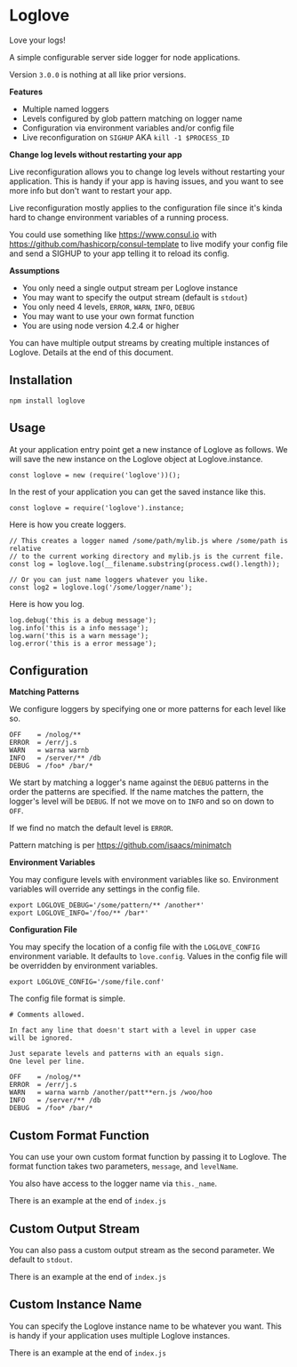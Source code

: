 # Loglove

Love your logs!

A simple configurable server side logger for node applications.

Version `3.0.0` is nothing at all like prior versions.

**Features**

* Multiple named loggers
* Levels configured by glob pattern matching on logger name
* Configuration via environment variables and/or config file
* Live reconfiguration on `SIGHUP` AKA `kill -1 $PROCESS_ID`

**Change log levels without restarting your app**

Live reconfiguration allows you to change log levels without restarting your
application. This is handy if your app is having issues, and you want to
see more info but don't want to restart your app.

Live reconfiguration mostly applies to the configuration file since it's kinda
hard to change environment variables of a running process.

You could use something like https://www.consul.io with
https://github.com/hashicorp/consul-template to live modify your config file and
send a SIGHUP to your app telling it to reload its config.

**Assumptions**

* You only need a single output stream per Loglove instance
* You may want to specify the output stream (default is `stdout`)
* You only need 4 levels, `ERROR`, `WARN`, `INFO`, `DEBUG`
* You may want to use your own format function
* You are using node version 4.2.4 or higher

You can have multiple output streams by creating multiple instances of Loglove.
Details at the end of this document.

## Installation

```
npm install loglove
```

## Usage

At your application entry point get a new instance of Loglove as follows. We
will save the new instance on the Loglove object at Loglove.instance.

```
const loglove = new (require('loglove'))();
```

In the rest of your application you can get the saved instance like this.

```
const loglove = require('loglove').instance;
```

Here is how you create loggers.

```
// This creates a logger named /some/path/mylib.js where /some/path is relative
// to the current working directory and mylib.js is the current file.
const log = loglove.log(__filename.substring(process.cwd().length));

// Or you can just name loggers whatever you like.
const log2 = loglove.log('/some/logger/name');
```

Here is how you log.

```
log.debug('this is a debug message');
log.info('this is a info message');
log.warn('this is a warn message');
log.error('this is a error message');
```

## Configuration

**Matching Patterns**

We configure loggers by specifying one or more patterns for each level like so.

```
OFF    = /nolog/**
ERROR  = /err/j.s
WARN   = warna warnb
INFO   = /server/** /db
DEBUG  = /foo* /bar/*
```

We start by matching a logger's name against the `DEBUG` patterns in the order
the patterns are specified. If the name matches the pattern, the logger's level
will be `DEBUG`. If not we move on to `INFO` and so on down to `OFF`.

If we find no match the default level is `ERROR`.

Pattern matching is per https://github.com/isaacs/minimatch

**Environment Variables**

You may configure levels with environment variables like so. Environment variables
will override any settings in the config file.

```
export LOGLOVE_DEBUG='/some/pattern/** /another*'
export LOGLOVE_INFO='/foo/** /bar*'
```

**Configuration File**

You may specify the location of a config file with the `LOGLOVE_CONFIG`
environment variable. It defaults to `love.config`. Values in the config file
will be overridden by environment variables.

```
export LOGLOVE_CONFIG='/some/file.conf'
```

The config file format is simple.

```
# Comments allowed.

In fact any line that doesn't start with a level in upper case
will be ignored.

Just separate levels and patterns with an equals sign.
One level per line.

OFF    = /nolog/**
ERROR  = /err/j.s
WARN   = warna warnb /another/patt**ern.js /woo/hoo
INFO   = /server/** /db
DEBUG  = /foo* /bar/*
```

## Custom Format Function

You can use your own custom format function by passing it to Loglove. The format
function takes two parameters, `message`, and `levelName`.

You also have access to the logger name via `this._name`.

There is an example at the end of `index.js`

## Custom Output Stream

You can also pass a custom output stream as the second parameter. We default to
`stdout`.

There is an example at the end of `index.js`

## Custom Instance Name

You can specify the Loglove instance name to be whatever you want. This is handy
if your application uses multiple Loglove instances.

There is an example at the end of `index.js`
